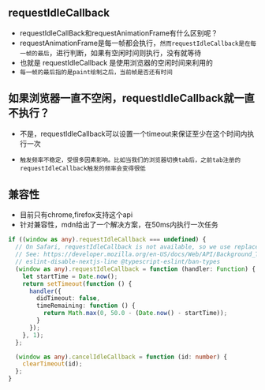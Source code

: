 ## requestIdleCallback
* requestIdleCallBack和requestAnimationFrame有什么区别呢？
* requestAnimationFrame是每一帧都会执行，`然而requestIdleCallback是在每一帧的最后`，进行判断，如果有空闲时间则执行，没有就等待
* 也就是 requestIdleCallback 是使用浏览器的空闲时间来利用的
* `每一帧的最后指的是paint绘制之后，当前帧是否还有时间`

## 如果浏览器一直不空闲，requestIdleCallback就一直不执行？
* 不是，requestIdleCallback可以设置一个timeout来保证至少在这个时间内执行一次

* `触发频率不稳定，受很多因素影响。比如当我们的浏览器切换tab后，之前tab注册的requestIdleCallback触发的频率会变得很低`

## 兼容性
* 目前只有chrome,firefox支持这个api
* 针对兼容性，mdn给出了一个解决方案，在50ms内执行一次任务
```ts
if ((window as any).requestIdleCallback === undefined) {
  // On Safari, requestIdleCallback is not available, so we use replacement functions for `idleCallbacks`
  // See: https://developer.mozilla.org/en-US/docs/Web/API/Background_Tasks_API#falling_back_to_settimeout
  // eslint-disable-nextjs-line @typescript-eslint/ban-types
  (window as any).requestIdleCallback = function (handler: Function) {
    let startTime = Date.now();
    return setTimeout(function () {
      handler({
        didTimeout: false,
        timeRemaining: function () {
          return Math.max(0, 50.0 - (Date.now() - startTime));
        }
      });
    }, 1);
  };

  (window as any).cancelIdleCallback = function (id: number) {
    clearTimeout(id);
  };
}
```
